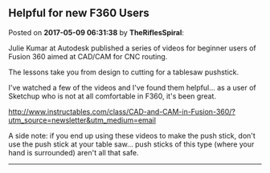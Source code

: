 ## Helpful for new F360 Users
Posted on **2017-05-09 06:31:38** by **TheRiflesSpiral**:

Julie Kumar at Autodesk published a series of videos for beginner users of Fusion 360 aimed at CAD/CAM for CNC routing.

The lessons take you from design to cutting for a tablesaw pushstick.

I've watched a few of the videos and I've found them helpful... as a user of Sketchup who is not at all comfortable in F360, it's been great.

http://www.instructables.com/class/CAD-and-CAM-in-Fusion-360/?utm_source=newsletter&utm_medium=email

A side note: if you end up using these videos to make the push stick, don't use the push stick at your table saw... push sticks of this type (where your hand is surrounded) aren't all that safe.

---


